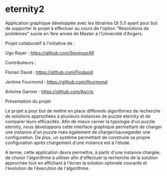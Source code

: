 # eternity2

Application graphique développée avec les librairies Qt 5.5 ayant pour but
de supporter le projet à effectuer au cours de l'option "Résolutions de
problèmes" suivie en 1ère année de Master à l'Université d'Angers.

Projet collaboratif à l'initiative de :

Ugo Rayer : https://github.com/Seymour49

Contributeurs :

Florian David : https://github.com/Flodavid

Jerôme Fourmond : https://github.com/jfourmond

Antoine Garnier : https://github.com/Ascris




Présentation du projet

Le projet a pour but de mettre en place différents algorithmes de recherche
de solutions approchées à plusieurs instances de puzzle eternity et de comparer
leurs efficacités.
Afin de mieux cerner la typologie d'un puzzle eternity, nous développons cette
interface graphique permettant de charger une instance d'un puzzle mais également
de charger/sauvegarder une configuration.
De plus, un système permettant de construire sa propre configuration après chargement
d'une instance est à l'étude.

A terme, cette application devra permettre, à partir d'une instance chargée, de
choisir l'algorithme à utiliser afin d'effectuer la recherche de la solution approchée
tout en affichant à l'écran la solution optimale courante et l'évolution de l'éxecution
de l'algorithme.

